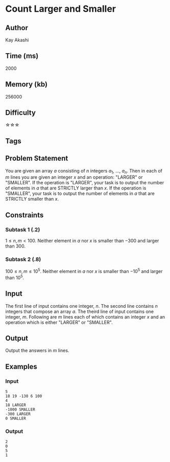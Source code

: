 # Count Larger and Smaller

## Author

Kay Akashi

## Time (ms)

2000

## Memory (kb)

256000

## Difficulty

☆☆☆

## Tags

## Problem Statement 

You are given an array $a$ consisting of $n$ integers $a_{1}$, ..., $a_{n}$. Then in each of $m$ lines you are given an integer $x$ and an operation: "LARGER" or "SMALLER". If the operation is "LARGER", your task is to output the number of elements in $a$ that are STRICTLY larger than $x$. If the operation is "SMALLER", your task is to output the number of elements in $a$ that are STRICTLY smaller than $x$.

## Constraints

### Subtask 1 (.2)

$1 \leq n, m \lt 100$. Neither element in $a$ nor $x$ is smaller than $-300$ and larger than $300$.

### Subtask 2 (.8)

$100 \leq n, m \leq 10^{5}$. Neither element in $a$ nor $x$ is smaller than $-10^{5}$ and larger than $10^{5}$.

## Input

The first line of input contains one integer, $n$.
The second line contains $n$ integers that compose an array $a$.
The theird line of input contains one integer, $m$.
Following are $m$ lines each of which contains an integer $x$ and an operation which is either "LARGER" or "SMALLER".

## Output

Output the answers in $m$ lines.

## Examples

### Input

```
5
18 19 -130 6 100
4
18 LARGER
-1000 SMALLER
-300 LARGER
0 SMALLER
```

### Output

```
2
0
5
1
```
